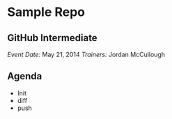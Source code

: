 # Sample Repo 
## GitHub Intermediate 

_Event Date:_ May 21, 2014
_Trainers:_ Jordan McCullough

## Agenda

* Init
* diff
* push